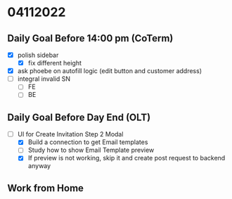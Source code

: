 # 04112022

## Daily Goal Before 14:00 pm (CoTerm)

- [x] polish sidebar
  - [x] fix different height

- [x] ask phoebe on autofill logic (edit button and customer address)
- [ ] integral invalid SN
  - [ ] FE
  - [ ] BE

## Daily Goal Before Day End (OLT)

- [ ] UI for Create Invitation Step 2 Modal
  - [x] Build a connection to get Email templates
  - [ ] Study how to show Email Template preview
  - [x] If preview is not working, skip it and create post request to backend anyway

## Work from Home

